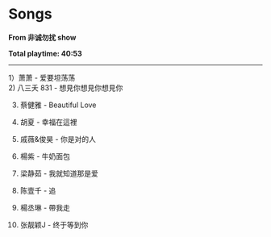 # Songs

**From 非诚勿扰 show**

**Total playtime: 40:53**
******

1）萧萧 - 爱要坦荡荡<br>
2) 八三夭 831 - 想見你想見你想見你

3) 蔡健雅 - Beautiful Love

4) 胡夏 - 幸福在這裡

5) 戚薇&俊昊 - 你是对的人

6) 楊紫 - 牛奶面包

7) 梁静茹 - 我就知道那是爱

8) 陈壹千 - 追

9) 楊丞琳 - 帶我走

10) 张靓颖J - 终于等到你

